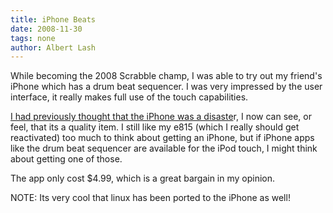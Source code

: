 ```yaml
---
title: iPhone Beats
date: 2008-11-30
tags: none
author: Albert Lash
---
```

While becoming the 2008 Scrabble champ, I was able to try out my friend's iPhone which has a drum beat sequencer. I was very impressed by the user interface, it really makes full use of the touch capabilities.

<a href="http://www.docunext.com/2007/10/01/the-iphone-is-a-disaster/">I had previously thought that the iPhone was a disaste</a>r, I now can see, or feel, that its a quality item. I still like my e815 (which I really should get reactivated) too much to think about getting an iPhone, but if iPhone apps like the drum beat sequencer are available for the iPod touch, I might think about getting one of those.

The app only cost $4.99, which is a great bargain in my opinion.

NOTE: Its very cool that linux has been ported to the iPhone as well!

